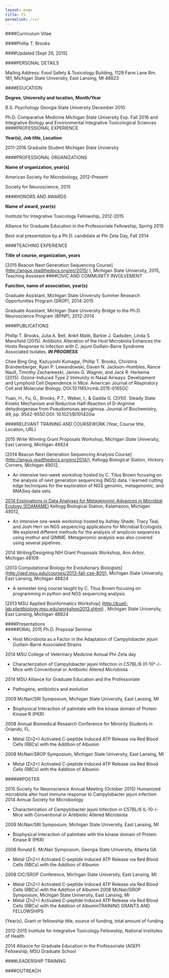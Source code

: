 ```yaml
---
layout: page
title: CV
permalink: /cv/
---
```


####Curriculum Vitae

####Phillip T. Brooks

####Updated [Sept 26, 2015]

####PERSONAL DETAILS

Mailing Address: Food Safety & Toxicology Building, 1129 Farm Lane Rm. 181, Michigan State University, East Lansing, MI 48823

####EDUCATION

**Degree, University and location, Month/Year**

B.S. Psychology 		Georgia State University	December 2010

Ph.D. Comparative Medicine	Michigan State University	Exp. Fall 2016
and Integrative Biology and 
Environmental Integrative 
Toxicological Sciences
####PROFESSIONAL EXPERIENCE

**Year(s), Job title, Location**

2011-2016	Graduate Student	Michigan State University		

####PROFESSIONAL ORGANIZATIONS

**Name of organization, year(s)**

American Society for Microbiology, 2012-Present

Society for Neuroscience, 2015

####HONORS AND AWARDS

**Name of award, year(s)**

Institute for Integrative Toxicology Fellowship, 2012-2015

Alliance for Graduate Education in the Professoriate Fellowship, Spring 2015

Best oral presentation by a Ph.D. candidate at Phi Zeta Day, Fall 2014

####TEACHING EXPERIENCE

**Title of course, organization, years** 

[2015 Beacon Next Generation Sequencing Course] (http://angus.readthedocs.org/en/2015/
), Michigan State University, 2015, Teaching Assistant 
####CIVIC AND COMMUNITY INVOLVEMENT

**Function, name of association, year(s)**

Graduate Assistant, Michigan State University Summer Research Opportunities Program (SROP), 2014-2015 

Graduate Assistant, Michigan State University Bridge to the Ph.D. Neuroscience Program (BPNP), 2012-2014

####PUBLICATIONS 

Phillip T. Brooks, Julia A. Bell, Ankit Malik, Barbie J. Gadsden, Linda S. Mansfield (2015). Antibiotic Alteration of the Host Microbiota Enhances the Hosts Response to Infection with C. jejuni Guillain-Barre Syndrome Associated Isolates. ***IN PROGRESS***

Chee Bing Ong, Kazuyoshi Kumagai, Phillip T. Brooks, Christina Brandenberger, Ryan P. Lewandowski, Daven N. Jackson-Humbles, Rance Nault, Timothy Zacharewski, James G. Wagner, and Jack R. Harkema (2015). Ozone-Induced Type 2 Immunity in Nasal Airways: Development and Lymphoid Cell Dependence in Mice. American Journal of Respiratory Cell and Molecular Biology. DOI:10.1165/rcmb.2015-0165OC

Yuan, H., Fu, G., Brooks, P.T., Weber, I., & Gadda G. (2010). Steady State Kinetic Mechanism and Reductive Half-Reaction of D-Arginine dehydrogenase from Pseudomonas aeruginosa. Journal of Biochemistry, 49, pp. 9542-9550 DOI: 10.1021/BI101420w

####RELEVANT TRAINING AND COURSEWORK
(Year, Course title, Location, URL)

2015 Write Winning Grant Proposals Workshop, Michigan State University, East Lansing, Michigan 48824

[2014 Beacon Next Generation Sequencing Analysis Course] (http://angus.readthedocs.org/en/2014/), Kellogg Biological Station, Hickory Corners, Michigan 49012, 
*	An intensive two-week workshop hosted by C. Titus Brown focusing on the analysis of next generation sequencing (NGS) data. I learned cutting edge techniques for the exploration of NGS genomic, metagenomic, and RNASeq data sets.

[2014 Explorations in Data Analyses for Metagenomic Advances in Microbial Ecology (EDAMAME)](http://edamame-course.github.io/2014-website/) Kellogg Biological Station, Kalamazoo, Michigan 49012, 
*	An intensive one-week workshop hosted by Ashley Shade, Tracy Teal, and Josh Herr on NGS sequencing applications for Microbial Ecologists. We explored different methods for the analysis of amplicon sequences using mothur and QIMME.  Metagenomic analysis was also covered using several pipelines. 

2014 Writing/Designing NIH Grant Proposals Workshop, Ann Arbor, Michigan 48109

[2013 Computational Biology for Evolutionary Biologists] (http://ged.msu.edu/courses/2013-fall-cse-801/), Michigan State University, East Lansing, Michigan 48824
*	A semester long course taught by C. Titus Brown focusing on programming in python and NGS sequencing analysis. 

[2013 MSU Applied Bioinformatics Workshop] (http://buell-lab.plantbiology.msu.edu/workshop2013.shtml)
, Michigan State University, East Lansing, Michigan 48824

####Presentations  
#####ORAL
2015 Ph.D. Proposal Seminar 
*	Host Microbiota as a Factor in the Adaptation of Campylobacter jejuni Guillain-Barré Associated Strains

2014 MSU College of Veterinary Medicine Annual Phi-Zeta day
*	Characterization of Campylobacter jejuni Infection in C57BL/6 Il1-10^-/- Mice with Conventional or Antibiotic Altered Microbiota

2014 MSU Alliance for Graduate Education and the Professoriate 
*	Pathogens, antibiotics and evolution

2009 McNair/SRI Symposium, Michigan State University, East Lansing, MI
*	Biophysical Interaction of palmitate with the kinase domain of Protein Kinase R (PKR)

2008 Annual Biomedical Research Conference for Minority Students in Orlando, FL
*	Metal (Zn2+) Activated C-peptide Induced ATP Release via Red Blood Cells (RBCs) with the Addition of Albumin  

2008 McNair/SROP Symposium, Michigan State University, East Lansing, MI
*	Metal (Zn2+) Activated C-peptide Induced ATP Release via Red Blood Cells (RBCs) with the Addition of Albumin  

######POSTER

2015 Society for Neuroscience Annual Meeting (October 2015)
Humanized microbiota alter host immune response to Campylobacter jejuni infection
2014 Annual Society for Microbiology 
*	Characterization of Campylobacter jejuni Infection in C57BL/6 IL-10-/- Mice with Conventional or Antibiotic Altered Microbiota

2009 McNair/SRI Symposium, Michigan State University, East Lansing, MI
*	Biophysical Interaction of palmitate with the kinase domain of Protein Kinase R (PKR)

2008 Ronald E. McNair Symposium, Georgia State University, Atlanta GA
*	Metal (Zn2+) Activated C-peptide Induced ATP Release via Red Blood Cells (RBCs) with the Addition of Albumin

2008 CIC/SROP Conference, Michigan State University, East Lansing, MI
*	Metal (Zn2+) Activated C-peptide Induced ATP Release via Red Blood Cells (RBCs) with the Addition of Albumin
2008 McNair/SROP Symposium, Michigan State University, East Lansing, MI
*	Metal (Zn2+) Activated C-peptide Induced ATP Release via Red Blood Cells (RBCs) with the Addition of AlbuminTRAINING GRANTS AND FELLOWSHIPS

(Year(s), Grant or fellowship title, source of funding, total amount of funding

2012-2015	Institute for Integrative Toxicology Fellowship, National Institutes of Health 

2014	Alliance for Graduate Education in the Professoriate (AGEP) Fellowship, MSU Graduate School

####LEADERSHIP TRAINING

####OUTREACH
